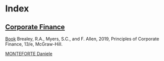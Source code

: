 # Index

## [Corporate Finance](https://www.unical.it/storage/cds/20540/activities/114296/)
[Book](Corporate%20Finance/[McGraw-Hill_Irwin%20series%20in%20finance%20insurance%20and%20real%20estate]%20Allen,%20Franklin_Brealey,%20Richard%20A._Myers,%20Stewart%20C%20-%20Brealey%20&%20Myers%20Principles%20Of%20Corporate%20Finance%20(2020,%20McGraw-Hill%20Education)%20-%20libgen.li.pdf)
Brealey, R.A., Myers, S.C., and F. Allen, 2019, Principles of Corporate Finance, 13/e, McGraw-Hill.

[MONTEFORTE Daniele](https://www.unical.it/storage/addressbook/gAAAAABlEB1IZGFTORRr8_dJBJzJ4oLdxRuxcKYpTygBDIIWMsbQoEBkzp7GefNBjhqRBXwKVsnPLngdNZPI4qAW-ijAwivRIg==/)

